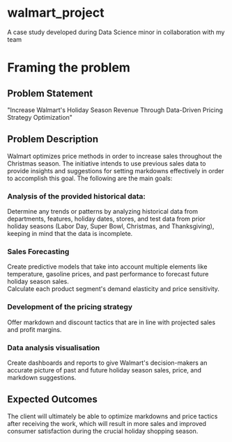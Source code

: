 # walmart_project
A case study developed during Data Science minor in collaboration with my team
# Framing the problem
## Problem Statement
"Increase Walmart's Holiday Season Revenue Through Data-Driven Pricing Strategy Optimization" 
## Problem Description
Walmart optimizes price methods in order to increase sales throughout the Christmas season. The initiative intends to use previous sales data to provide insights and suggestions for setting markdowns effectively in order to accomplish this goal. The following are the main goals: 
### Analysis of the provided historical data: 
Determine any trends or patterns by analyzing historical data from departments, features, holiday dates, stores, and test data from prior holiday seasons (Labor Day, Super Bowl, Christmas, and Thanksgiving), keeping in mind that the data is incomplete. 
### Sales Forecasting
Create predictive models that take into account multiple elements like temperature, gasoline prices, and past performance to forecast future holiday season sales.  
Calculate each product segment's demand elasticity and price sensitivity. 
### Development of the pricing strategy
Offer markdown and discount tactics that are in line with projected sales and profit margins. 
### Data analysis visualisation 
Create dashboards and reports to give Walmart's decision-makers an accurate picture of past and future holiday season sales, price, and markdown suggestions. 

## Expected Outcomes
The client will ultimately be able to optimize markdowns and price tactics after receiving the work, which will result in more sales and improved consumer satisfaction during the crucial holiday shopping season.  
